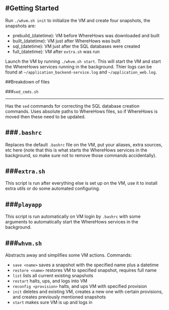 #Getting Started
---------------------
Run `./whvm.sh init` to initialize the VM and create four snapshots, the snapshots are:

* prebuild_(datetime): VM before WhereHows was downloaded and built
* built_(datetime): VM just after WhereHows was built
* sql_(datetime): VM just after the SQL databases were created
* full_(datetime): VM after `extra.sh` was run

Launch the VM by running `./whvm.sh start`. This will start the VM and start the WhereHows services running in the background. Thier logs can be found at `~/application_backend-service.log` and `~/application_web.log`.

##Breakdown of files

###`sed_cmds.sh`
_____________________
Has the `sed` commands for correcting the SQL database creation commands. Uses absolute paths to WhereHows files, so if WhereHows is moved then these need to be updated.

###`.bashrc`
---------------------
Replaces the default `.bashrc` file on the VM, put your aliases, extra sources, etc here (note that this is what starts the WhereHows services in the background, so make sure not to remove those commands accidentally).

###`extra.sh`
---------------------
This script is run after everything else is set up on the VM, use it to install extra utils or do some automated configuring.

###`playapp`
---------------------
This script is run automatically on VM login by `.bashrc` with some arguments to automatically start the WhereHows services in the background.

###`whvm.sh`
---------------------
Abstracts away and simplifies some VM actions. Commands:

* `save <name>` saves a snapshot with the specified name plus a datetime
* `restore <name>` restores VM to specified snapshot, requires full name
* `list` lists all current existing snapshots
* `restart` halts, ups, and logs into VM
* `reconfig <provision>` halts, and ups VM with specified provision
* `init` deletes and existing VM, creates a new one with certain provisions, and creates previously mentioned snapshots
* `start` makes sure VM is up and logs in